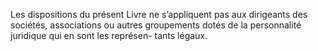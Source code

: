 Les dispositions du présent Livre ne s’appliquent pas aux dirigeants des sociétés,
associations ou autres groupements dotés de la personnalité juridique qui en sont les représen-
tants légaux.